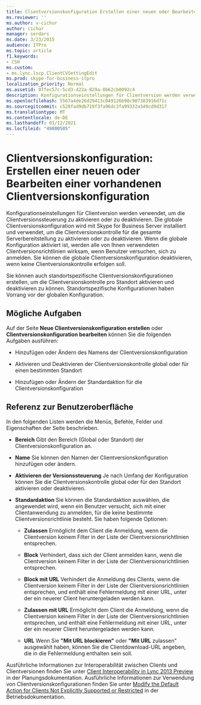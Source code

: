 ```yaml
---
title: Clientversionskonfiguration Erstellen einer neuen oder Bearbeiten einer vorhandenen Clientversionskonfiguration
ms.reviewer: ''
ms.author: v-cichur
author: cichur
manager: serdars
ms.date: 3/23/2015
audience: ITPro
ms.topic: article
f1.keywords:
- CSH
ms.custom:
- ms.lync.lscp.ClientCVSettingEdit
ms.prod: skype-for-business-itpro
localization_priority: Normal
ms.assetid: 07fec57c-5cd3-422a-829a-0b62cb0092c4
description: Konfigurationseinstellungen für Clientversion werden verwendet, um die Clientversionssteuerung zu aktivieren oder zu deaktivieren. Die globale Clientversionskonfiguration wird mit Skype for Business Server installiert und verwendet, um die Clientversionskontrolle für die gesamte Serverbereitstellung zu aktivieren oder zu deaktivieren. Wenn die globale Konfiguration aktiviert ist, werden alle von Ihnen verwendeten Clientversionsrichtlinien wirksam, wenn Benutzer versuchen, sich zu anmelden. Sie können die globale Clientversionskonfiguration deaktivieren, wenn keine Clientversionskontrolle erfolgen soll.
ms.openlocfilehash: 5567a4de26d29413c049126b90c907383916d71c
ms.sourcegitcommit: c528fad9db719f3fa96dc3fa99332a349cd9d317
ms.translationtype: MT
ms.contentlocale: de-DE
ms.lasthandoff: 01/12/2021
ms.locfileid: "49800505"
---
```

# <a name="client-version-configuration-create-new-or-edit-existing"></a>Clientversionskonfiguration: Erstellen einer neuen oder Bearbeiten einer vorhandenen Clientversionskonfiguration

Konfigurationseinstellungen für Clientversion werden verwendet, um die Clientversionssteuerung zu aktivieren oder zu deaktivieren. Die globale Clientversionskonfiguration wird mit Skype for Business Server installiert und verwendet, um die Clientversionskontrolle für die gesamte Serverbereitstellung zu aktivieren oder zu deaktivieren. Wenn die globale Konfiguration aktiviert ist, werden alle von Ihnen verwendeten Clientversionsrichtlinien wirksam, wenn Benutzer versuchen, sich zu anmelden. Sie können die globale Clientversionskonfiguration deaktivieren, wenn keine Clientversionskontrolle erfolgen soll.

Sie können auch standortspezifische Clientversionskonfigurationen erstellen, um die Clientversionskontrolle pro Standort aktivieren und deaktivieren zu können. Standortspezifische Konfigurationen haben Vorrang vor der globalen Konfiguration.

## <a name="tasks-you-can-perform"></a>Mögliche Aufgaben

Auf der Seite **Neue Clientversionskonfiguration erstellen** oder **Clientversionskonfiguration bearbeiten** können Sie die folgenden Aufgaben ausführen:

- Hinzufügen oder Ändern des Namens der Clientversionskonfiguration

- Aktivieren und Deaktivieren der Clientversionskontrolle global oder für einen bestimmten Standort

- Hinzufügen oder Ändern der Standardaktion für die Clientversionskonfiguration

## <a name="ui-reference"></a>Referenz zur Benutzeroberfläche

In den folgenden Listen werden die Menüs, Befehle, Felder und Eigenschaften der Seite beschrieben.

- **Bereich** Gibt den Bereich (Global oder Standort) der Clientversionskonfiguration an.

- **Name** Sie können den Namen der Clientversionskonfiguration hinzufügen oder ändern.

- **Aktivieren der Versionssteuerung** Je nach Umfang der Konfiguration können Sie die Clientversionskontrolle global oder für den Standort aktivieren oder deaktivieren.

- **Standardaktion** Sie können die Standardaktion auswählen, die angewendet wird, wenn ein Benutzer versucht, sich mit einer Clientanwendung zu anmelden, für die keine bestimmte Clientversionsrichtlinie besteht. Sie haben folgende Optionen:

  - **Zulassen** Ermöglicht dem Client die Anmeldung, wenn die Clientversion keinem Filter in der Liste der Clientversionsrichtlinien entsprechen.

  - **Block** Verhindert, dass sich der Client anmelden kann, wenn die Clientversion keinem Filter in der Liste der Clientversionsrichtlinien entsprechen.

  - **Block mit URL** Verhindert die Anmeldung des Clients, wenn die Clientversion keinem Filter in der Liste der Clientversionsrichtlinien entsprechen, und enthält eine Fehlermeldung mit einer URL, unter der ein neuerer Client heruntergeladen werden kann.

  - **Zulassen mit URL** Ermöglicht dem Client die Anmeldung, wenn die Clientversion keinem Filter in der Liste der Clientversionsrichtlinien entsprechen, und enthält eine Fehlermeldung mit einer URL, unter der ein neuerer Client heruntergeladen werden kann.

  - **URL** Wenn Sie **"Mit URL blockieren"** oder **"Mit URL** zulassen" ausgewählt haben, können Sie die Clientdownload-URL angeben, die in die Fehlermeldung enthalten sein soll.

Ausführliche Informationen zur Interoperabilität zwischen Clients und Clientversionen finden Sie unter [Client Interoperability in Lync 2013 Preview](https://technet.microsoft.com/library/0f126571-91a2-45d5-855c-1e4ddb45fc04.aspx) in der Planungsdokumentation. Ausführliche Informationen zur Verwendung von Clientversionskonfigurationen finden Sie unter [Modify the Default Action for Clients Not Explicitly Supported or Restricted](https://technet.microsoft.com/library/548dd0f5-62fe-4c3f-8952-2b9fd4c5fff3.aspx) in der Betriebsdokumentation.


